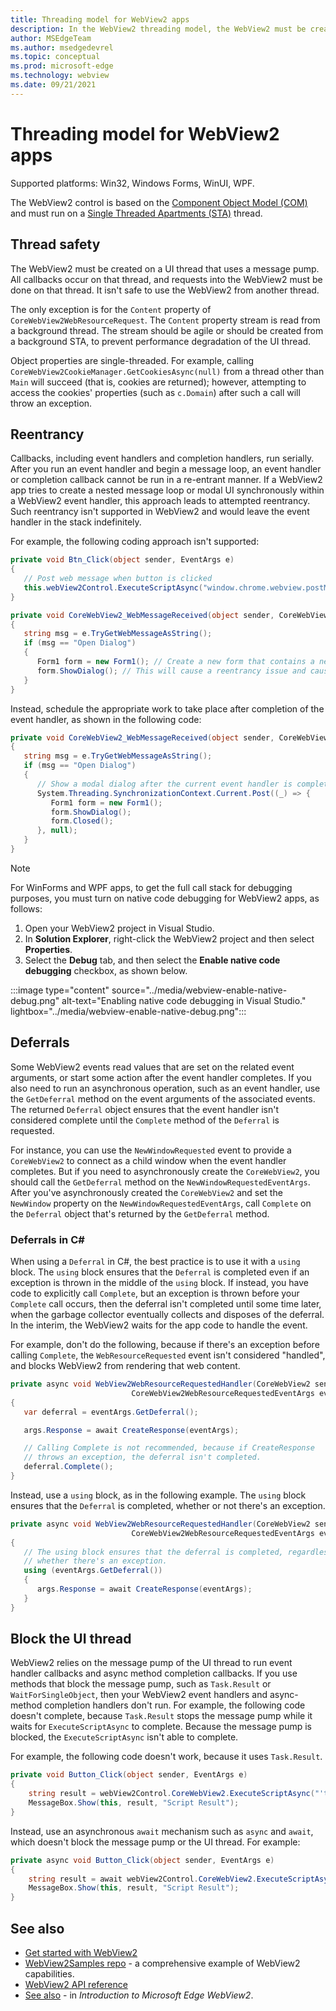 ```yaml
---
title: Threading model for WebView2 apps
description: In the WebView2 threading model, the WebView2 must be created on a UI thread with a message pump.
author: MSEdgeTeam
ms.author: msedgedevrel
ms.topic: conceptual
ms.prod: microsoft-edge
ms.technology: webview
ms.date: 09/21/2021
---
```

# Threading model for WebView2 apps

Supported platforms: Win32, Windows Forms, WinUI, WPF.

The WebView2 control is based on the [Component Object Model (COM)](/windows/win32/com/the-component-object-model) and must run on a [Single Threaded Apartments (STA)](/windows/win32/com/single-threaded-apartments) thread.


<!-- ====================================================================== -->
## Thread safety

The WebView2 must be created on a UI thread that uses a message pump.  All callbacks occur on that thread, and requests into the WebView2 must be done on that thread.  It isn't safe to use the WebView2 from another thread.

The only exception is for the `Content` property of `CoreWebView2WebResourceRequest`.  The `Content` property stream is read from a background thread.  The stream should be agile or should be created from a background STA, to prevent performance degradation of the UI thread.

Object properties are single-threaded.  For example, calling `CoreWebView2CookieManager.GetCookiesAsync(null)` from a thread other than `Main` will succeed (that is, cookies are returned); however, attempting to access the cookies' properties (such as `c.Domain`) after such a call will throw an exception.


<!-- ====================================================================== -->
## Reentrancy

Callbacks, including event handlers and completion handlers, run serially.  After you run an event handler and begin a message loop, an event handler or completion callback cannot be run in a re-entrant manner.  If a WebView2 app tries to create a nested message loop or modal UI synchronously within a WebView2 event handler, this approach leads to attempted reentrancy.  Such reentrancy isn't supported in WebView2 and would leave the event handler in the stack indefinitely.

For example, the following coding approach isn't supported:

```csharp
private void Btn_Click(object sender, EventArgs e)
{
   // Post web message when button is clicked
   this.webView2Control.ExecuteScriptAsync("window.chrome.webview.postMessage(\"Open Dialog\");");
}

private void CoreWebView2_WebMessageReceived(object sender, CoreWebView2WebMessageReceivedEventArgs e)
{
   string msg = e.TryGetWebMessageAsString();
   if (msg == "Open Dialog")
   {
      Form1 form = new Form1(); // Create a new form that contains a new WebView2 instance when web message is received.
      form.ShowDialog(); // This will cause a reentrancy issue and cause the newly created WebView2 control inside the modal dialog to hang.
   }
}
```

Instead, schedule the appropriate work to take place after completion of the event handler, as shown in the following code:

```csharp
private void CoreWebView2_WebMessageReceived(object sender, CoreWebView2WebMessageReceivedEventArgs e)
{
   string msg = e.TryGetWebMessageAsString();
   if (msg == "Open Dialog")
   {
      // Show a modal dialog after the current event handler is completed, to avoid potential reentrancy caused by running a nested message loop in the WebView2 event handler.
      System.Threading.SynchronizationContext.Current.Post((_) => {
         Form1 form = new Form1();
         form.ShowDialog();
         form.Closed();
      }, null);
   }
}
```

> [!NOTE]
> For WinForms and WPF apps, to get the full call stack for debugging purposes, you must turn on native code debugging for WebView2 apps, as follows:
> 1. Open your WebView2 project in Visual Studio.
> 1. In **Solution Explorer**, right-click the WebView2 project and then select **Properties**.
> 1. Select the **Debug** tab, and then select the **Enable native code debugging** checkbox, as shown below.

:::image type="content" source="../media/webview-enable-native-debug.png" alt-text="Enabling native code debugging in Visual Studio." lightbox="../media/webview-enable-native-debug.png":::


<!-- ====================================================================== -->
## Deferrals

Some WebView2 events read values that are set on the related event arguments, or start some action after the event handler completes.  If you also need to run an asynchronous operation, such as an event handler, use the `GetDeferral` method on the event arguments of the associated events.  The returned `Deferral` object ensures that the event handler isn't considered complete until the `Complete` method of the `Deferral` is requested.

For instance, you can use the `NewWindowRequested` event to provide a `CoreWebView2` to connect as a child window when the event handler completes.  But if you need to asynchronously create the `CoreWebView2`, you should call the `GetDeferral` method on the `NewWindowRequestedEventArgs`.  After you've asynchronously created the `CoreWebView2` and set the `NewWindow` property on the `NewWindowRequestedEventArgs`, call `Complete` on the `Deferral` object that's returned by the `GetDeferral` method.

### Deferrals in C#

When using a `Deferral` in C#, the best practice is to use it with a `using` block. The `using` block ensures that the `Deferral` is completed even if an exception is thrown in the middle of the `using` block. If instead, you have code to explicitly call `Complete`, but an exception is thrown before your `Complete` call occurs, then the deferral isn't completed until some time later, when the garbage collector eventually collects and disposes of the deferral. In the interim, the WebView2 waits for the app code to handle the event.

For example, don't do the following, because if there's an exception before calling `Complete`, the `WebResourceRequested` event isn't considered "handled", and blocks WebView2 from rendering that web content.

```csharp
private async void WebView2WebResourceRequestedHandler(CoreWebView2 sender,
                           CoreWebView2WebResourceRequestedEventArgs eventArgs)
{
   var deferral = eventArgs.GetDeferral();

   args.Response = await CreateResponse(eventArgs);

   // Calling Complete is not recommended, because if CreateResponse
   // throws an exception, the deferral isn't completed.
   deferral.Complete();
}
```

Instead, use a `using` block, as in the following example. The `using` block ensures that the `Deferral` is completed, whether or not there's an exception.

```csharp
private async void WebView2WebResourceRequestedHandler(CoreWebView2 sender,
                           CoreWebView2WebResourceRequestedEventArgs eventArgs)
{
   // The using block ensures that the deferral is completed, regardless of
   // whether there's an exception.
   using (eventArgs.GetDeferral())
   {
      args.Response = await CreateResponse(eventArgs);
   }
}
```


<!-- ====================================================================== -->
## Block the UI thread

WebView2 relies on the message pump of the UI thread to run event handler callbacks and async method completion callbacks.  If you use methods that block the message pump, such as `Task.Result` or `WaitForSingleObject`, then your WebView2 event handlers and async-method completion handlers don't run.  For example, the following code doesn't complete, because `Task.Result` stops the message pump while it waits for `ExecuteScriptAsync` to complete.  Because the message pump is blocked, the `ExecuteScriptAsync` isn't able to complete.

For example, the following code doesn't work, because it uses `Task.Result`.

```csharp
private void Button_Click(object sender, EventArgs e)
{
    string result = webView2Control.CoreWebView2.ExecuteScriptAsync("'test'").Result;
    MessageBox.Show(this, result, "Script Result");
}
```

Instead, use an asynchronous `await` mechanism such as `async` and `await`, which doesn't block the message pump or the UI thread.  For example:

```csharp
private async void Button_Click(object sender, EventArgs e)
{
    string result = await webView2Control.CoreWebView2.ExecuteScriptAsync("'test'");
    MessageBox.Show(this, result, "Script Result");
}
```


<!-- ====================================================================== -->
## See also

* [Get started with WebView2](../get-started/get-started.md)
* [WebView2Samples repo](https://github.com/MicrosoftEdge/WebView2Samples) - a comprehensive example of WebView2 capabilities.
* [WebView2 API reference](/dotnet/api/microsoft.web.webview2.wpf.webview2)
* [See also](../index.md#see-also) - in _Introduction to Microsoft Edge WebView2_.
